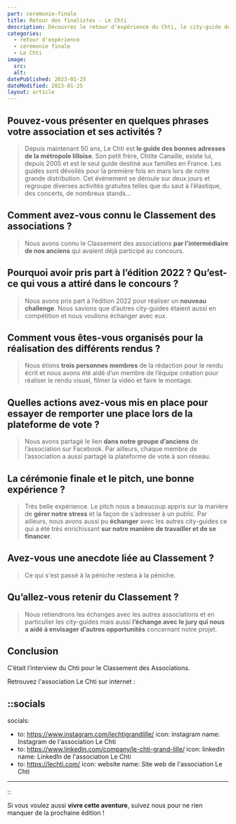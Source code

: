 ```yaml
---
part: ceremonie-finale
title: Retour des finalistes - Le Chti
description: Découvrez le retour d'expérience du Chti, le city-guide de Lille, une association de l’Edhec Business School. Le Chti est arrivé à la cinquième place pour l'édition 2022.
categories:
  - retour d'expérience
  - cérémonie finale
  - Le Chti
image:
  src:
  alt:
datePublished: 2023-01-25
dateModified: 2023-01-25
layout: article
---
```


## Pouvez-vous présenter en quelques phrases votre association et ses activités ?

> Depuis maintenant 50 ans, Le Chti est **le guide des bonnes adresses de la métropole lilloise**. Son petit frère, Chtite Canaille, existe lui, depuis 2005 et est le seul guide destiné aux familles en France.
Les guides sont dévoilés pour la première fois en mars lors de notre grande distribution. Cet événement se déroule sur deux jours et regroupe diverses activités gratuites telles que du saut à l’élastique, des concerts, de nombreux stands…
> 

## Comment avez-vous connu le Classement des associations ?

> Nous avons connu le Classement des associations **par l’intermédiaire de nos anciens** qui avaient déjà participé au concours.
> 

## Pourquoi avoir pris part à l’édition 2022 ? Qu’est-ce qui vous a attiré dans le concours ?

> Nous avons pris part à l’édition 2022 pour réaliser un **nouveau challenge**. Nous savions que d’autres city-guides étaient aussi en compétition et nous voulions échanger avec eux.
> 

## Comment vous êtes-vous organisés pour la réalisation des différents rendus ?

> Nous étions **trois personnes membres** de la rédaction pour le rendu écrit et nous avons été aidé d’un membre de l’équipe création pour réaliser le rendu visuel, filmer la vidéo et faire le montage.
> 

## Quelles actions avez-vous mis en place pour essayer de remporter une place lors de la plateforme de vote ?

> Nous avons partagé le lien **dans notre groupe d’anciens** de l’association sur Facebook. Par ailleurs, chaque membre de l’association a aussi partagé la plateforme de vote à son réseau.
> 

## La cérémonie finale et le pitch, une bonne expérience ?

> Très belle expérience. Le pitch nous a beaucoup appris sur la manière de **gérer notre stress** et la façon de s’adresser à un public. Par ailleurs, nous avons aussi pu **échanger** avec les autres city-guides ce qui a été très enrichissant **sur notre manière de travailler et de se financer**.
> 

## Avez-vous une anecdote liée au Classement ?

> Ce qui s'est passé à la péniche restera à la péniche.
> 

## Qu’allez-vous retenir du Classement ?

> Nous retiendrons les échanges avec les autres associations et en particulier les city-guides mais aussi **l’échange avec le jury qui nous a aidé à envisager d’autres opportunités** concernant notre projet.
> 

## Conclusion
C’était l’interview du Chti pour le Classement des Associations.


Retrouvez l'association Le Chti sur internet :

::socials
---
socials:
  - to: https://www.instagram.com/lechtigrandlille/
    icon: instagram
    name: Instagram de l'association Le Chti
  - to: https://www.linkedin.com/company/le-chti-grand-lille/
    icon: linkedin
    name: LinkedIn de l'association Le Chti
  - to: https://lechti.com/
    icon: website
    name: Site web de l'association Le Chti
---
::


Si vous voulez aussi **vivre cette aventure**, suivez nous pour ne rien manquer de la prochaine édition !
